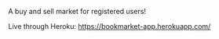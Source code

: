 A buy and sell market for registered users!

Live through Heroku: https://bookmarket-app.herokuapp.com/
